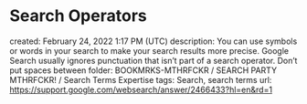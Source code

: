 # Search Operators

created: February 24, 2022 1:17 PM (UTC)
description: You can use symbols or words in your search to make your search results more precise. Google Search usually ignores punctuation that isn’t part of a search operator. Don’t put spaces between
folder: BOOKMRKS-MTHRFCKR / SEARCH PARTY MTHRFCKR! / Search Terms Expertise
tags: Search, search terms
url: https://support.google.com/websearch/answer/2466433?hl=en&rd=1